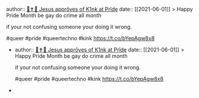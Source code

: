 author:: [🦾✝️🤳 Jesus apprōves of K1nk at Prîdę](https://twitter.com/evan_just_evan)
        date:: [[2021-06-01]]
        > Happy Pride Month
be gay do crime 
all month 

if your not confusing someone your doing it wrong.

#queer #pride #queertechno #kink https://t.co/bYepAgw8x8

- author:: [🦾✝️🤳 Jesus apprōves of K1nk at Prîdę](https://twitter.com/evan_just_evan)
          date:: [[2021-06-01]]
          > Happy Pride Month
  be gay do crime 
  all month 
  
  if your not confusing someone your doing it wrong.
  
  #queer #pride #queertechno #kink https://t.co/bYepAgw8x8
-